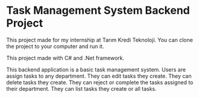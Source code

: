 # Task Management System Backend Project
This project made for my internship at Tarım Kredi Teknoloji. You can clone the project to your computer and run it.

This project made with C# and .Net framework.

This backend application is a basic task management system. 
Users are assign tasks to any department. 
They can edit tasks they create.
They can delete tasks they create.
They can reject or complete the tasks assigned to their department.
They can list tasks they create or all tasks.

